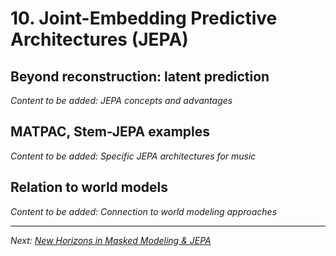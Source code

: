 # 10. Joint-Embedding Predictive Architectures (JEPA)

## Beyond reconstruction: latent prediction

*Content to be added: JEPA concepts and advantages*

## MATPAC, Stem-JEPA examples

*Content to be added: Specific JEPA architectures for music*

## Relation to world models

*Content to be added: Connection to world modeling approaches*

---

*Next: [New Horizons in Masked Modeling & JEPA](new_horizons_masked_modeling.md)*
